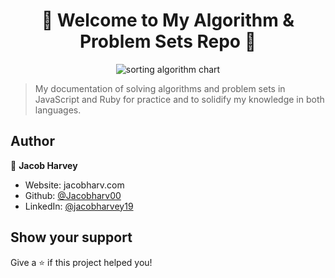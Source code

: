 <h1 align="center">👋 Welcome to My Algorithm & Problem Sets Repo 👋</h1>

<p align="center" border-radius='30px'>
  <img border-radius='30px' src="https://media.giphy.com/media/ezjd4NlY4w3io/giphy.gif" alt="sorting algorithm chart" />
</p>


> My documentation of solving algorithms and problem sets in JavaScript and Ruby for practice and to solidify my knowledge in both languages. 

## Author

👤 **Jacob Harvey**

* Website: jacobharv.com
* Github: [@Jacobharv00](https://github.com/Jacobharv00)
* LinkedIn: [@jacobharvey19](https://linkedin.com/in/jacobharvey19)

## Show your support

Give a ⭐️ if this project helped you!
